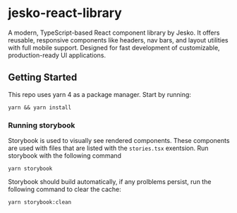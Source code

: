 # jesko-react-library

A modern, TypeScript-based React component library by Jesko. It offers reusable, responsive components like headers, nav bars, and layout utilities with full mobile support. Designed for fast development of customizable, production-ready UI applications.

## Getting Started

This repo uses yarn 4 as a package manager. Start by running:

```
yarn && yarn install
```

### Running storybook

Storybook is used to visually see rendered components. These components are used with files that are listed with the `stories.tsx` exentsion. Run storybook with the following command

```
yarn storybook
```

Storybook should build automatically, if any prolblems persist, run the following command to clear the cache:

```
yarn storybook:clean
```